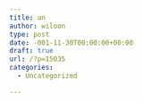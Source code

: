 ```yaml
---
title: an
author: wiloon
type: post
date: -001-11-30T00:00:00+00:00
draft: true
url: /?p=15035
categories:
  - Uncategorized

---
```

